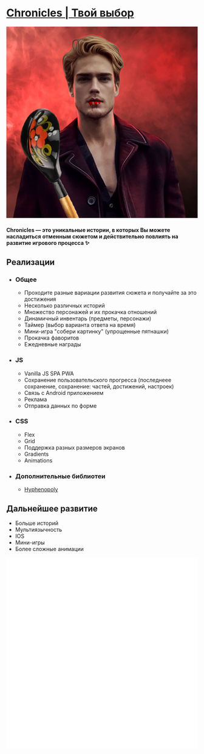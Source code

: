 # [Chronicles | Твой выбор](https://play.google.com/store/apps/details?id=com.mva.chronicles)
![Game Logo](/favicon.png)
#### Chronicles — это уникальные истории, в которых Вы можете насладиться отменным сюжетом и действительно повлиять на развитие игрового процесса ✨
## Реализации
- ### Общее
  - Проходите разные вариации развития сюжета и получайте за это достижения
  - Несколько различных историй
  - Множество персонажей и их прокачка отношений
  - Динамичный инвентарь (предметы, персонажи)
  - Таймер (выбор варианта ответа на время)
  - Мини-игра "собери картинку" (упрощенные пятнашки)
  - Прокачка фаворитов
  - Ежедневные награды
- ### JS
  - Vanilla JS SPA PWA
  - Сохранение пользовательского прогресса (последнеее сохранение, сохранение: частей, достижений, настроек)
  - Связь с Android приложением
  - Реклама
  - Отправка данных по форме
- ### CSS
  - Flex
  - Grid
  - Поддержка разных размеров экранов
  - Gradients
  - Animations
- ### Дополнительные библиотеи
  - [Hyphenopoly](https://github.com/mnater/Hyphenopoly)
## Дальнейшее развитие
- Больше историй
- Мультиязычность
- IOS
- Мини-игры
- Более сложные анимации

![MVA Games logo](/pictures/Interface/MVA.png)